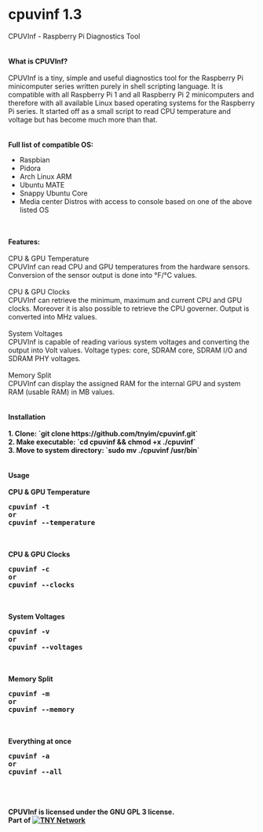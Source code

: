 # cpuvinf 1.3
CPUVInf - Raspberry Pi Diagnostics Tool<br /><br /><br />
<B>What is CPUVInf?</B><br /><br />
CPUVInf is a tiny, simple and useful diagnostics tool for the Raspberry Pi minicomputer series written purely in shell scripting language. It is compatible with all Raspberry Pi 1 and all Raspberry Pi 2 minicomputers and therefore with all available Linux based operating systems for the Raspberry Pi series. It started off as a small script to read CPU temperature and voltage but has become much more than that.<br /><br /><br />
<B>Full list of compatible OS:</B>
<ul>
<li>Raspbian</li>
<li>Pidora</li>
<li>Arch Linux ARM</li>
<li>Ubuntu MATE</li>
<li>Snappy Ubuntu Core</li>
<li>Media center Distros with access to console based on one of the above listed OS
</ul><br /><br />
<B>Features:</B><br /><br />
CPU & GPU Temperature<br />
CPUVInf can read CPU and GPU temperatures from the hardware sensors. Conversion of the sensor output is done into °F/°C values.<br /><br />
CPU & GPU Clocks<br />
CPUVInf can retrieve the minimum, maximum and current CPU and GPU clocks. Moreover it is also possible to retrieve the CPU governer. Output is converted into MHz values.<br /><br />
System Voltages<br />
CPUVInf is capable of reading various system voltages and converting the output into Volt values. Voltage types: core, SDRAM core, SDRAM I/O and SDRAM PHY voltages.<br /><br />
Memory Split<br />
CPUVInf can display the assigned RAM for the internal GPU and system RAM (usable RAM) in MB values.<br /><br /><br />
<B>Installation<B><br /><br />
1. Clone: `git clone https://github.com/tnyim/cpuvinf.git`<br />
2. Make executable: `cd cpuvinf && chmod +x ./cpuvinf`<br />
3. Move to system directory: `sudo mv ./cpuvinf /usr/bin`<br />
<br /><br />
<B>Usage</B><br /><br />
CPU & GPU Temperature<br />
<pre>cpuvinf -t 
or
cpuvinf --temperature
</pre>
<br /><br />
CPU & GPU Clocks<br />
<pre>cpuvinf -c
or
cpuvinf --clocks
</pre>
<br /><br />
System Voltages<br />
<pre>cpuvinf -v
or
cpuvinf --voltages
</pre>
<br /><br />
Memory Split<br />
<pre>cpuvinf -m
or 
cpuvinf --memory
</pre>
<br /><br />
Everything at once<br />
<pre>cpuvinf -a
or
cpuvinf --all
</pre>
<br /><br /><br />
<B>CPUVInf is licensed under the GNU GPL 3 license.<br />
Part of <a href="https://i.tny.im/"><img src="https://tny.im/tnyimimages/tny-line-16.png" alt="TNY Network"></a></B>
